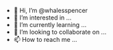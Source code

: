 - 👋 Hi, I’m @whalesspencer
- 👀 I’m interested in ...
- 🌱 I’m currently learning ...
- 💞️ I’m looking to collaborate on ...
- 📫 How to reach me ...

<!---
whalesspencer/whalesspencer is a ✨ special ✨ repository because its `README.md` (this file) appears on your GitHub profile.
You can click the Preview link to take a look at your changes.
--->
